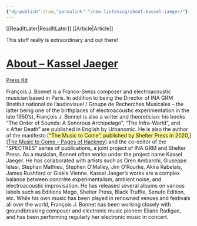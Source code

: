 ```yaml
---
{"dg-publish":true,"permalink":"/new-listening/about-kassel-jaeger/"}
---
```


[[ReadItLater\|ReadItLater]] [[Article\|Article]]

This stuff really is extraordinary and out there!

# [About – Kassel Jaeger](https://kasseljaeger.com/about/)

[Press Kit](https://kasseljaeger.com/storage/2021/10/Press-Kit-2021.zip)

François J. Bonnet is a Franco-Swiss composer and electroacoustic musician based in Paris. In addition to being the Director of INA GRM (Institut national de l’audiovisuel / Groupe de Recherches Musicales – the latter being one of the birthplaces of electroacoustic experimentation in the late 1950’s), François J. Bonnet is also a writer and theoretician: his books “The Order of Sounds: A Sonorous Archipelago”, “The Infra-World”, and « After Death” are published in English by Urbanomic. He is also the author of the manifesto [<span style="background:#fff88f">“The Music to Come”, published by Shelter Press in 2020,</span>]([The Music to Come – Pages of Hackney](https://www.pagesofhackney.co.uk/webshop/product/the-music-to-come-francois-j-bonnet/?srsltid=AfmBOoo_x7Kc5JotwkB5is_3jih7F6-CQBdR-N7m-gt5Ut7QZVTp-JSG)) and the co-editor of the “SPECTRES” series of publications, a joint project of INA GRM and Shelter Press. As a musician, Bonnet often works under the project name Kassel Jaeger. He has collaborated with artists such as Oren Ambarchi, Giuseppe Ielasi, Stephan Mathieu, Stephen O’Malley, Jim O’Rourke, Akira Rabelais, James Rushford or Gisèle Vienne. Kassel Jaeger’s works are a complex balance between concrète experimentalism, ambient noise, and electroacoustic improvisation. He has released several albums on various labels such as Editions Mego, Shelter Press, Black Truffle, Senufo Edition, etc. While his own music has been played in renowned venues and festivals all over the world, François J. Bonnet has been working closely with groundbreaking composer and electronic music pioneer Eliane Radigue, and has been performing regularly her electronic music in concert.